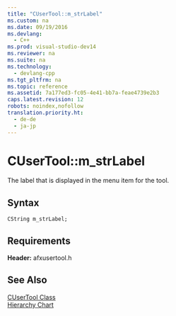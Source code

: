```yaml
---
title: "CUserTool::m_strLabel"
ms.custom: na
ms.date: 09/19/2016
ms.devlang: 
  - C++
ms.prod: visual-studio-dev14
ms.reviewer: na
ms.suite: na
ms.technology: 
  - devlang-cpp
ms.tgt_pltfrm: na
ms.topic: reference
ms.assetid: 7a177ed3-fc05-4e41-bb7a-feae4739e2b3
caps.latest.revision: 12
robots: noindex,nofollow
translation.priority.ht: 
  - de-de
  - ja-jp
---
```

# CUserTool::m_strLabel
The label that is displayed in the menu item for the tool.  
  
## Syntax  
  
```  
CString m_strLabel;  
```  
  
## Requirements  
 **Header:** afxusertool.h  
  
## See Also  
 [CUserTool Class](../vs140/CUserTool-Class.md)   
 [Hierarchy Chart](../vs140/Hierarchy-Chart.md)